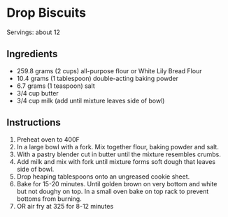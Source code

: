 # Drop Biscuits
Servings: about 12

## Ingredients
- 259.8 grams (2 cups) all-purpose flour or White Lily Bread Flour
- 10.4 grams (1 tablespoon) double-acting baking powder
- 6.7 grams (1 teaspoon) salt
- 3/4 cup butter
- 3/4 cup milk (add until mixture leaves side of bowl)

## Instructions
1. Preheat oven to 400F
1. In a large bowl with a fork. Mix together flour, baking powder and salt.
1. With a pastry blender cut in butter until the mixture resembles crumbs.
1. Add milk and mix with fork until mixture forms soft dough that leaves side of bowl.
1. Drop heaping tablespoons onto an ungreased cookie sheet.
1. Bake for 15-20 minutes. Until golden brown on very bottom and white but not doughy on top. In a small oven bake on top rack to prevent bottoms from burning.
1. OR air fry at 325 for 8-12 minutes
